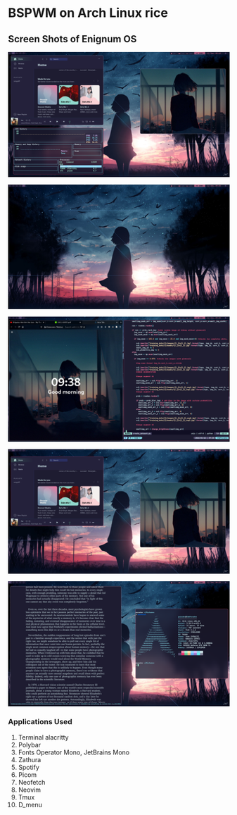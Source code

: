 
# BSPWM on Arch Linux rice

## Screen Shots of Enignum OS
![ss1](ss1.png)

![ss2](ss2.png)

![ss3](ss3.png)

![ss4](ss4.png)

![ss5](ss5.png)

### Applications Used
1. Terminal alacritty
2. Polybar
3. Fonts Operator Mono, JetBrains Mono
4. Zathura
5. Spotify
6. Picom
7. Neofetch
8. Neovim
9. Tmux
10. D_menu



